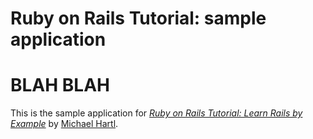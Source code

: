 # Ruby on Rails Tutorial: sample application

# BLAH BLAH

This is the sample application for
[*Ruby on Rails Tutorial: Learn Rails by Example*](http://railstutorial.org/)
by [Michael Hartl](http://michaelhartl.com/).
